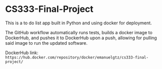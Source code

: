 # CS333-Final-Project

This is a to do list app built in Python and using docker for deployment.

The GitHub workflow automatically runs tests, builds a docker image to DockerHub, and pushes it to DockerHub upon a push, allowing for pulling said image to run the updated software.

DockerHub link: `https://hub.docker.com/repository/docker/emanuelgtz/cs333-final-project/`
